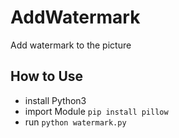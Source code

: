 # AddWatermark
Add watermark to the picture

## How to Use
- install Python3
- import Module `pip install pillow`
- run `python watermark.py`
